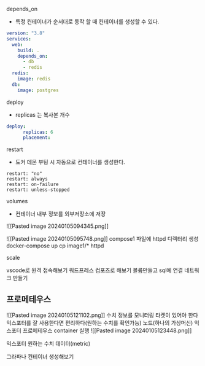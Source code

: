 depends_on
- 특정 컨테이너가 순서대로 동작 할 때 컨테이너를 생성할 수 있다.
```yaml
version: "3.8"
services:
  web:
    build: .
    depends_on:
      - db
      - redis
  redis:
    image: redis
  db:
    image: postgres
```


deploy 
- replicas 는 복사본 개수
```yaml
deploy:
      replicas: 6
      placement:
```

restart
- 도커 데몬 부팅 시 자동으로 컨테이너를 생성한다.
```
restart: "no"
restart: always
restart: on-failure
restart: unless-stopped
```

volumes
- 컨테이너 내부 정보를 외부저장소에  저장

![[Pasted image 20240105094345.png]]

![[Pasted image 20240105095748.png]]
compose1 파일에 httpd 디렉터리 생성
docker-compose up
cp image1/* httpd

scale

vscode로 원격 접속해보기 워드프레스 컴포즈로 해보기
볼륨만들고 sql에 연결
네트워크 만들기

## 프로메테우스

![[Pasted image 20240105121102.png]]
수치 정보를 모니터링
타켓이 있어야 한다
익스포터를 잘 사용한다면 편리하다(원하는 수치를 확인가능)
노드(하나의 가상머신) 익스포터 
프로메테우스 container 실행
![[Pasted image 20240105123448.png]]

익스포터
원하는 수치 데이터(metric)

그라파나 컨테이너 생성해보기
